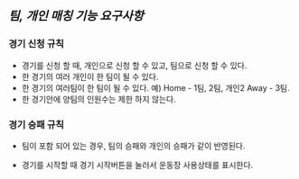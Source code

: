 ## _팀, 개인 매칭 기능 요구사항_

### 경기 신청 규칙
* 경기를 신청 할 때, 개인으로 신청 할 수 있고, 팀으로 신청 할 수 있다.
* 한 경기의 여러 개인이 한 팀이 될 수 있다.
* 한 경기의 여러팀이 한 팀이 될 수 있다. 예) Home - 1팀, 2팀, 개인2  Away - 3팀. 
* 한 경기안에 양팀의 인원수는 제한 하지 않는다.


### 경기 승패 규칙
* 팀이 포함 되어 있는 경우, 팀의 승패와 개인의 승패가 같이 반영된다.




* 경기를 시작할 때 경기 시작버튼을 눌러서 운동장 사용상태를 표시한다. 